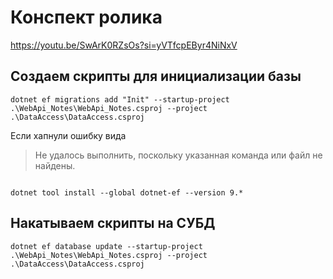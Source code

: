 # Конспект ролика

https://youtu.be/SwArK0RZsOs?si=yVTfcpEByr4NiNxV

## Создаем скрипты для инициализации базы

```
dotnet ef migrations add "Init" --startup-project .\WebApi_Notes\WebApi_Notes.csproj --project .\DataAccess\DataAccess.csproj
```
Если хапнули ошибку вида

> Не удалось выполнить, поскольку указанная команда или файл не найдены.


```

dotnet tool install --global dotnet-ef --version 9.*
```

## Накатываем скрипты на СУБД

```
dotnet ef database update --startup-project .\WebApi_Notes\WebApi_Notes.csproj --project .\DataAccess\DataAccess.csproj
```
